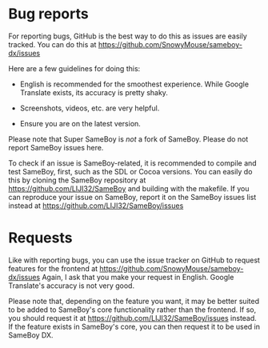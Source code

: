 # Bug reports

For reporting bugs, GitHub is the best way to do this as issues are easily
tracked. You can do this at https://github.com/SnowyMouse/sameboy-dx/issues

Here are a few guidelines for doing this:

* English is recommended for the smoothest experience. While Google Translate
  exists, its accuracy is pretty shaky.

* Screenshots, videos, etc. are very helpful.

* Ensure you are on the latest version.

Please note that Super SameBoy is *not* a fork of SameBoy. Please do not report
SameBoy issues here.

To check if an issue is SameBoy-related, it is recommended to compile and test
SameBoy, first, such as the SDL or Cocoa versions. You can easily do this by
cloning the SameBoy repository at https://github.com/LIJI32/SameBoy and building
with the makefile. If you can reproduce your issue on SameBoy, report it on the
SameBoy issues list instead at https://github.com/LIJI32/SameBoy/issues

# Requests

Like with reporting bugs, you can use the issue tracker on GitHub to request
features for the frontend at https://github.com/SnowyMouse/sameboy-dx/issues
Again, I ask that you make your request in English. Google Translate's accuracy
is not very good.

Please note that, depending on the feature you want, it may be better suited to
be added to SameBoy's core functionality rather than the frontend. If so, you
should request it at https://github.com/LIJI32/SameBoy/issues instead. If the
feature exists in SameBoy's core, you can then request it to be used in
SameBoy DX.
